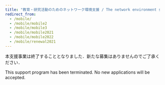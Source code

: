 ```yaml
---
title: "教育・研究活動のためのネットワーク環境支援 / The network environment support for education and research"
redirect_from:
  - /mobile/
  - /mobile/mobile2
  - /mobile/mobile3
  - /mobile/mobile2021
  - /mobile/mobile2022
  - /mobile/renewal2021
---
```


本支援事業は終了することとなりました．新たな募集はありませんのでご了承ください．

This support program has been terminated. No new applications will be accepted.
